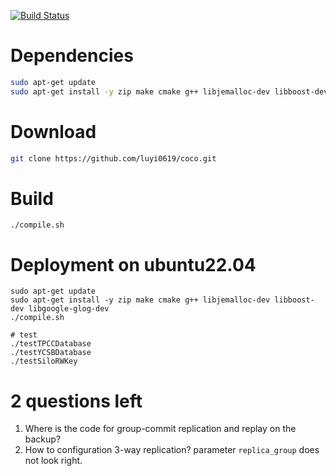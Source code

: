 [![Build Status](https://travis-ci.org/luyi0619/coco.svg?branch=master)](https://travis-ci.org/luyi0619/coco)

# Dependencies

```sh
sudo apt-get update
sudo apt-get install -y zip make cmake g++ libjemalloc-dev libboost-dev libgoogle-glog-dev
```

# Download

```sh
git clone https://github.com/luyi0619/coco.git
```

# Build

```
./compile.sh
```

# Deployment on ubuntu22.04
```
sudo apt-get update
sudo apt-get install -y zip make cmake g++ libjemalloc-dev libboost-dev libgoogle-glog-dev
./compile.sh

# test
./testTPCCDatabase
./testYCSBDatabase
./testSiloRWKey
```

# 2 questions left
1. Where is the code for group-commit replication and replay on the backup?
2. How to configuration 3-way replication? parameter `replica_group` does not look right.